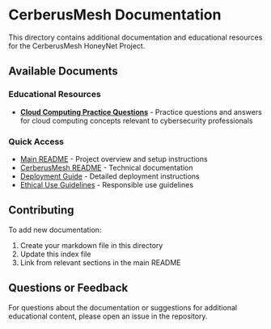 # CerberusMesh Documentation

This directory contains additional documentation and educational resources for the CerberusMesh HoneyNet Project.

## Available Documents

### Educational Resources
- [**Cloud Computing Practice Questions**](cloud_computing_practice_questions.md) - Practice questions and answers for cloud computing concepts relevant to cybersecurity professionals

### Quick Access
- [Main README](../README.md) - Project overview and setup instructions
- [CerberusMesh README](../cerberusmesh/README.md) - Technical documentation
- [Deployment Guide](../cerberusmesh/DEPLOYMENT_GUIDE.md) - Detailed deployment instructions
- [Ethical Use Guidelines](../ETHICAL_USE.md) - Responsible use guidelines

## Contributing
To add new documentation:
1. Create your markdown file in this directory
2. Update this index file
3. Link from relevant sections in the main README

## Questions or Feedback
For questions about the documentation or suggestions for additional educational content, please open an issue in the repository.